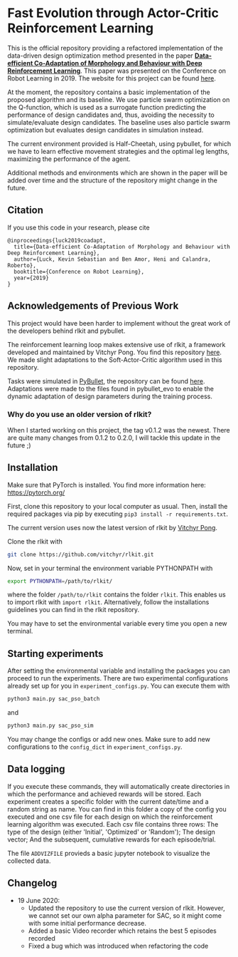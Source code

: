 # Fast Evolution through Actor-Critic Reinforcement Learning
This is the official repository providing a refactored implementation of the data-driven
design optimization method presented in the paper [**Data-efficient Co-Adaptation of Morphology and Behaviour with Deep Reinforcement Learning**](https://research.fb.com/publications/data-efficient-co-adaptation-of-morphology-and-behaviour-with-deep-reinforcement-learning/).
This paper was presented on the Conference on Robot Learning in 2019.
The website for this project can be found [here](https://sites.google.com/view/drl-coadaptation/home).

At the moment, the repository contains a basic implementation of the proposed algorithm and its baseline. We use particle swarm optimization on the Q-function, which is used as a surrogate function predicting the performance of design candidates and, thus, avoiding the necessity to simulate/evaluate design candidates. The baseline uses also particle swarm optimization but evaluates design candidates in simulation instead.

The current environment provided is Half-Cheetah, using pybullet, for which we have to learn effective movement strategies and the optimal leg lengths, maximizing the performance of the agent.

Additional methods and environments which are shown in the paper will be added over time and the structure of the repository might change in the future.

## Citation
If you use this code in your research, please cite
```
@inproceedings{luck2019coadapt,
  title={Data-efficient Co-Adaptation of Morphology and Behaviour with Deep Reinforcement Learning},
  author={Luck, Kevin Sebastian and Ben Amor, Heni and Calandra, Roberto},
  booktitle={Conference on Robot Learning},
  year={2019}
}
```

## Acknowledgements of Previous Work
This project would have been harder to implement without the great work of
the developers behind rlkit and pybullet.

The reinforcement learning loop makes extensive use of rlkit, a framework developed
and maintained by Vitchyr Pong. You find this repository [here](https://github.com/vitchyr/rlkit).
We made slight adaptations to the Soft-Actor-Critic algorithm used in this repository.

Tasks were simulated in [PyBullet](https://pybullet.org/wordpress/), the
repository can be found [here](https://github.com/bulletphysics/bullet3/tree/master/examples/pybullet).
Adaptations were made to the files found in pybullet_evo to enable the dynamic adaptation
of design parameters during the training process.

### Why do you use an older version of rlkit?
When I started working on this project, the tag v0.1.2 was the newest. There are quite many changes from 0.1.2 to 0.2.0, I will tackle this update in the future ;)

## Installation

Make sure that PyTorch is installed. You find more information here: https://pytorch.org/

First, clone this repository to your local computer as usual.
Then, install the required packages via pip by executing `pip3 install -r requirements.txt`.

The current version uses now the latest version of rlkit by  [Vitchyr Pong](https://github.com/vitchyr/rlkit).

Clone the rlkit with
```bash
git clone https://github.com/vitchyr/rlkit.git
```
Now, set in your terminal the environment variable PYTHONPATH with
```bash
export PYTHONPATH=/path/to/rlkit/
```
where the folder `/path/to/rlkit` contains the folder `rlkit`. This enables us
to import rlkit with `import rlkit`.
Alternatively, follow the installations guidelines you can find in the rlkit repository.

You may have to set the environmental variable every time you open a new terminal.

## Starting experiments

After setting the environmental variable and installing the packages you can
proceed to run the experiments.
There are two experimental configurations already set up for you in `experiment_configs.py`.
You can execute them with
```bash
python3 main.py sac_pso_batch
```
and
```bash
python3 main.py sac_pso_sim
```

You may change the configs or add new ones. Make sure to add new configurations to
the `config_dict` in `experiment_configs.py`.

## Data logging
If you execute these commands, they will automatically create directories in which
the performance and achieved rewards will be stored. Each experiment creates
a specific folder with the current date/time and a random string as name.
You can find in this folder a copy of the config you executed and one csv file
for each design on which the reinforcement learning algorithm was executed.
Each csv file contains three rows: The type of the design (either 'Initial', 'Optimized' or 'Random');
The design vector; And the subsequent, cumulative rewards for each episode/trial.

The file `ADDVIZFILE` provieds a basic jupyter notebook to visualize the collected
data.

## Changelog
 - 19 June 2020:
    - Updated the repository to use the current version of rlkit. However, we cannot set our own alpha parameter for SAC, so it might come with some initial performance decrease.
    - Added a basic Video recorder which retains the best 5 episodes recorded
    - Fixed a bug which was introduced when refactoring the code
